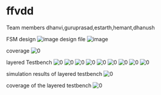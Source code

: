 # ffvdd
Team members dhanvi,guruprasad,estarth,hemant,dhanush

FSM design
![image](https://github.com/dhanvi6/ffvdd/assets/91777244/a1516138-daac-42eb-b632-2fc0c6369179)
design file
![image](https://github.com/dhanvi6/ffvdd/assets/91777244/d1ab27ba-01b6-4bd5-ba27-4173d047cc9e)

coverage 
![0](https://github.com/dhanvi6/ffvdd/assets/91777244/a940a401-3748-4c45-8034-f1940c292d85)

layered Testbench
![0](https://github.com/dhanvi6/ffvdd/assets/91777244/8f32db73-f1f2-4f94-9ed4-1d4be6bf47d7)
![0](https://github.com/dhanvi6/ffvdd/assets/91777244/3527b6be-13f1-4b96-8a43-da707126003b)
![0](https://github.com/dhanvi6/ffvdd/assets/91777244/11b3554c-21f1-46cd-9647-1f67d6619ffb)
![0](https://github.com/dhanvi6/ffvdd/assets/91777244/aebab138-a426-408b-8698-f5f79252a2e8)
![0](https://github.com/dhanvi6/ffvdd/assets/91777244/75263855-3ebc-4983-a62d-3358ea6b39fb)
![0](https://github.com/dhanvi6/ffvdd/assets/91777244/dd4201ad-2dd0-4f55-a558-764be619e82f)
![0](https://github.com/dhanvi6/ffvdd/assets/91777244/58910755-157d-41a0-a105-ed6069687ff2)
![0](https://github.com/dhanvi6/ffvdd/assets/91777244/be25f0b6-56d4-41db-81c2-3cd3cb72c54d)
![0](https://github.com/dhanvi6/ffvdd/assets/91777244/5d72a17d-9f50-43ca-b991-4f5ea44a4abb)

simulation results of layered testbench
![0](https://github.com/dhanvi6/ffvdd/assets/91777244/319b04e8-4347-467b-be2a-da52ce879e7a)

coverage of the layered testbench
![0](https://github.com/dhanvi6/ffvdd/assets/91777244/9b019614-6ef3-4343-8719-2759cbe21731)
